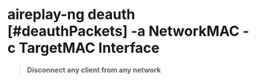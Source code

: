 # aireplay-ng deauth [#deauthPackets] -a NetworkMAC -c TargetMAC Interface

> **Disconnect any client from any network**
>

